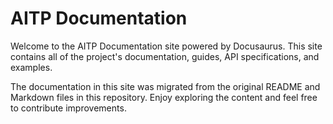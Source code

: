 # AITP Documentation

Welcome to the AITP Documentation site powered by Docusaurus. This site contains all of the project's documentation, guides, API specifications, and examples.

The documentation in this site was migrated from the original README and Markdown files in this repository. Enjoy exploring the content and feel free to contribute improvements.
